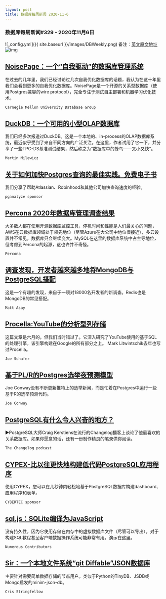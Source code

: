 ```yaml
---
layout: post
title: 数据库每周新闻 2020-11-6
---
```

### 数据库每周新闻#329 - 2020年11月6日
![_config.yml]({{ site.baseurl }}/images/DBWeekly.png)
备注：[英文原文地址](https://dbweekly.com/issues/329)
![img](https://res.cloudinary.com/cpress/image/upload/w_1280,e_sharpen:60/yfvxbzmboky7jnrwzdnc.jpg)


## [NoisePage：一个“自我驱动”的数据库管理系统](https://dbweekly.com/link/98144/web)
在过去的几年里，我们已经讨论过几次自我优化数据库的话题，我认为在这十年里我们会看到更多的自我优化数据库。NoisePage是一个开源的关系型数据库（使用Postgres兼容的wire protocol），完全专注于测试自主部署和机器学习优化技术。

`Carnegie Mellon University Database Group`


## [DuckDB：一个可用的小型OLAP数据库](https://dbweekly.com/link/98145/web)
我们已经多次报道过DuckDB。这是一个本地的、in-process的OLAP数据库系统，最近似乎受到了来自不同方向的广泛关注。在这里，作者试用了它一下，并分享了一些TPC-DS基准测试结果，然后称之为“数据库中的蜂鸟——又小又快”。

`Martin Milewicz`


## [关于如何加快Postgres查询的最佳实践。免费电子书](https://dbweekly.com/link/98147/web)
我们分享了帮助Atlassian、Robinhood和其他公司加快查询速度的经验。

`pganalyze sponsor`


## [Percona 2020年数据库管理调查结果](https://dbweekly.com/link/98148/web)
大多数人都在使用开源数据库监控工具，停机时间和性能是人们最关心的问题，AWS在云数据库领域处于领先地位（尽管Azure在大公司中地位很接近），多云设置并不常见，数据库只会继续变大。MySQL在这里的数据库系统中占主导地位，但考虑到Percona的起源，这也许并不奇怪。

`Percona`


## [调查发现，开发者越来越多地将MongoDB与PostgreSQL搭配](https://dbweekly.com/link/98149/web)
这是一个有趣的发现，来自于一项对18000名开发者的新调查。Redis也是MongoDB的常见搭配。

`Matt Asay`


## [Procella:YouTube的分析型列存储](https://dbweekly.com/link/98150/web)
这篇文章是六月的，但我们当时错过了。它深入研究了YouTube使用的基于SQL的处理引擎，该引擎构建在Google的所有部分之上。 Mark Litwintschik去年也写过Procella。

`Joe Schafer`


## [基于PL/R的Postgres选举夜预测模型](https://dbweekly.com/link/98152/web)
Joe Conway没有不断更新推特上的选举新闻，而是忙着在Postgres中运行一些基于R的选举预测代码。

`Joe Conway`


## [PostgreSQL有什么令人兴奋的地方？](https://dbweekly.com/link/98153/web)
▶PostgreSQL大师Craig Kerstiens在流行的Changelog播客上谈论了他最喜欢的关系数据库。如果你愿意的话，还有一份制作精良的笔录供你阅读。

`The Changelog podcast`


## [CYPEX-比以往更快地构建低代码PostgreSQL应用程序](https://dbweekly.com/link/98154/web)
使用CYPEX，您可以在几秒钟内轻松地基于PostgreSQL数据库构建dashboard、应用程序和表单。

`CYBERTEC sponsor`


## [sql.js：SQLite编译为JavaScript](https://dbweekly.com/link/98155/web)
没有持久性，因为它使用存储在内存中的虚拟数据库文件（尽管可以导出）。对于构建SQL教程甚至客户端数据操作系统可能非常有用。演示在这里。

`Numerous Contributors`


## [Sir：一个本地文件系统“git Diffable”JSON数据库](https://dbweekly.com/link/98157/web)
主要针对需要简单数据存储的节点用户。类似于Python的TinyDB、JSDB或Mongo启发的minim-json-db。

`Cris Stringfellow`
